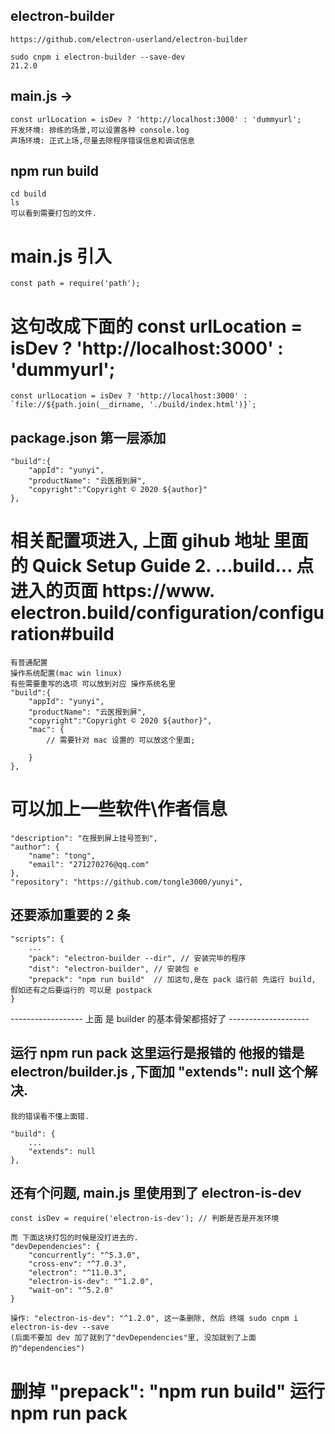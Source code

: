 
##  electron-builder
    https://github.com/electron-userland/electron-builder

    sudo cnpm i electron-builder --save-dev
    21.2.0
##  main.js -> 
    const urlLocation = isDev ? 'http://localhost:3000' : 'dummyurl';
    开发环境: 排练的场景,可以设置各种 console.log
    声场环境: 正式上场,尽量去除程序错误信息和调试信息


##  npm run build
    cd build 
    ls
    可以看到需要打包的文件.
    
  # main.js 引入
    const path = require('path');

  #  这句改成下面的 const urlLocation = isDev ? 'http://localhost:3000' : 'dummyurl';

    const urlLocation = isDev ? 'http://localhost:3000' : `file://${path.join(__dirname, './build/index.html')}`;

##  package.json 第一层添加

    "build":{
        "appId": "yunyi",
        "productName": "云医报到屏",
        "copyright":"Copyright © 2020 ${author}"
    },

  # 相关配置项进入, 上面 gihub 地址 里面的 Quick Setup Guide 2. ...build... 点进入的页面 https://www.  electron.build/configuration/configuration#build
    有普通配置
    操作系统配置(mac win linux)
    有些需要重写的选项 可以放到对应 操作系统名里
    "build":{
        "appId": "yunyi",
        "productName": "云医报到屏",
        "copyright":"Copyright © 2020 ${author}",
        "mac": {
            // 需要针对 mac 设置的 可以放这个里面;

        }
    },

  # 可以加上一些软件\作者信息
    "description": "在报到屏上挂号签到",
    "author": {
        "name": "tong",
        "email": "271270276@qq.com"
    },
    "repository": "https://github.com/tongle3000/yunyi",

##  还要添加重要的 2 条
    "scripts": {
        ...
        "pack": "electron-builder --dir", // 安装完毕的程序
        "dist": "electron-builder", // 安装包 e
        "prepack": "npm run build"  // 加这句,是在 pack 运行前 先运行 build, 假如还有之后要运行的 可以是 postpack 
    }

    
------------------ 上面 是 builder 的基本骨架都搭好了 --------------------
##  运行 npm run pack   这里运行是报错的 他报的错是 electron/builder.js  ,下面加 "extends": null 这个解决. 
    我的错误看不懂上面错.

    "build": {
		...
		"extends": null
	},

##  还有个问题, main.js 里使用到了 electron-is-dev
    const isDev = require('electron-is-dev'); // 判断是否是开发环境

    而 下面这块打包的时候是没打进去的.
    "devDependencies": {
		"concurrently": "^5.3.0",
		"cross-env": "^7.0.3",
		"electron": "^11.0.3",
		"electron-is-dev": "^1.2.0",
		"wait-on": "^5.2.0"
	}

    操作: "electron-is-dev": "^1.2.0", 这一条删除, 然后 终端 sudo cnpm i electron-is-dev --save
    (后面不要加 dev 加了就到了"devDependencies"里, 没加就到了上面的"dependencies")

  # 删掉 "prepack": "npm run build"  运行   npm run pack
